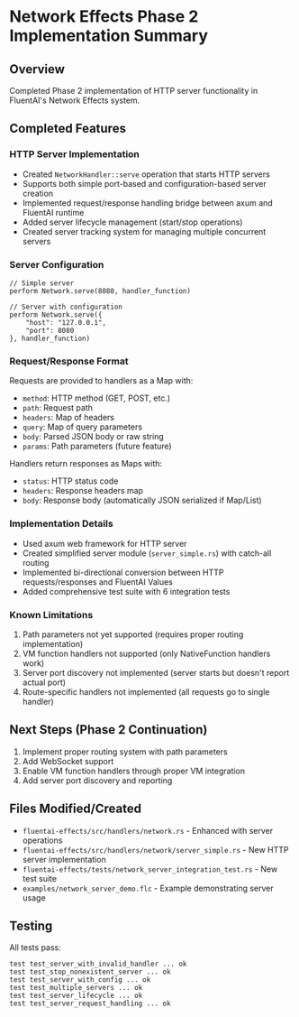 # Network Effects Phase 2 Implementation Summary

## Overview
Completed Phase 2 implementation of HTTP server functionality in FluentAI's Network Effects system.

## Completed Features

### HTTP Server Implementation
- Created `NetworkHandler::serve` operation that starts HTTP servers
- Supports both simple port-based and configuration-based server creation
- Implemented request/response handling bridge between axum and FluentAI runtime
- Added server lifecycle management (start/stop operations)
- Created server tracking system for managing multiple concurrent servers

### Server Configuration
```fluentai
// Simple server
perform Network.serve(8080, handler_function)

// Server with configuration
perform Network.serve({
    "host": "127.0.0.1",
    "port": 8080
}, handler_function)
```

### Request/Response Format
Requests are provided to handlers as a Map with:
- `method`: HTTP method (GET, POST, etc.)
- `path`: Request path
- `headers`: Map of headers
- `query`: Map of query parameters
- `body`: Parsed JSON body or raw string
- `params`: Path parameters (future feature)

Handlers return responses as Maps with:
- `status`: HTTP status code
- `headers`: Response headers map
- `body`: Response body (automatically JSON serialized if Map/List)

### Implementation Details
- Used axum web framework for HTTP server
- Created simplified server module (`server_simple.rs`) with catch-all routing
- Implemented bi-directional conversion between HTTP requests/responses and FluentAI Values
- Added comprehensive test suite with 6 integration tests

### Known Limitations
1. Path parameters not yet supported (requires proper routing implementation)
2. VM function handlers not supported (only NativeFunction handlers work)
3. Server port discovery not implemented (server starts but doesn't report actual port)
4. Route-specific handlers not implemented (all requests go to single handler)

## Next Steps (Phase 2 Continuation)
1. Implement proper routing system with path parameters
2. Add WebSocket support
3. Enable VM function handlers through proper VM integration
4. Add server port discovery and reporting

## Files Modified/Created
- `fluentai-effects/src/handlers/network.rs` - Enhanced with server operations
- `fluentai-effects/src/handlers/network/server_simple.rs` - New HTTP server implementation
- `fluentai-effects/tests/network_server_integration_test.rs` - New test suite
- `examples/network_server_demo.flc` - Example demonstrating server usage

## Testing
All tests pass:
```
test test_server_with_invalid_handler ... ok
test test_stop_nonexistent_server ... ok
test test_server_with_config ... ok
test test_multiple_servers ... ok
test test_server_lifecycle ... ok
test test_server_request_handling ... ok
```